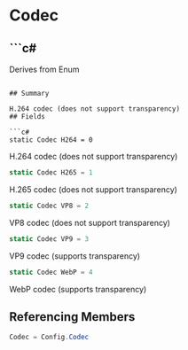 # Codec

## ```c#
Derives from Enum
```

## Summary

H.264 codec (does not support transparency)
## Fields

```c#
static Codec H264 = 0
```
H.264 codec (does not support transparency)
```c#
static Codec H265 = 1
```
H.265 codec (does not support transparency)
```c#
static Codec VP8 = 2
```
VP8 codec (does not support transparency)
```c#
static Codec VP9 = 3
```
VP9 codec (supports transparency)
```c#
static Codec WebP = 4
```
WebP codec (supports transparency)
## Referencing Members

```c#
Codec = Config.Codec
```
